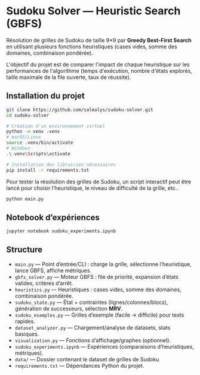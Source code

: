 # Sudoku Solver — Heuristic Search (GBFS)

Résolution de grilles de Sudoku de taille 9×9 par **Greedy Best-First Search** en utilisant plusieurs fonctions heuristiques (cases vides, somme des domaines, combinaison pondérée).

L'objectif du projet est de comparer l'impact de chaque heuristique sur les performances de l'algorithme (temps d'exécution, nombre d'états explorés, taille maximale de la file ouverte, taux de réussite).

## Installation du projet 
```bash
git clone https://github.com/salmalys/sudoku-solver.git
cd sudoku-solver

# Création d'un environnement virtuel 
python -m venv .venv
# macOS/Linux
source .venv/bin/activate
# Windows
.\.venv\Scripts\activate

# Installation des librairies nécessaires 
pip install -r requirements.txt
```
Pour tester la résolution des grilles de Sudoku, un script interactif peut être lancé pour choisir l’heuristique, le niveau de difficulté de la grille, etc..
```bash
python main.py        
```
## Notebook d’expériences
```bash
jupyter notebook sudoku_experiments.ipynb
```
## Structure 

- `main.py` — Point d’entrée/CLI : charge la grille, sélectionne l’heuristique, lance GBFS, affiche métriques.
- `gbfs_solver.py` — Moteur GBFS : file de priorité, expansion d’états valides, critères d’arrêt.
- `heuristics.py` — Heuristiques : cases vides, somme des domaines, combinaison pondérée.
- `sudoku_state.py` — État + contraintes (lignes/colonnes/blocs), génération de successeurs, sélection **MRV**.
- `sudoku_examples.py` — Grilles d’exemple (facile → difficile) pour tests rapides.
- `dataset_analyzer.py` — Chargement/analyse de datasets, stats basiques.
- `visualization.py` — Fonctions d’affichage/graphes (optionnel).
- `sudoku_experiments.ipynb` — Expériences (comparaisons d’heuristiques, métriques).
- `data/` — Dossier contenant le dataset de grilles de Sudoku
- `requirements.txt` — Dépendances Python du projet.
